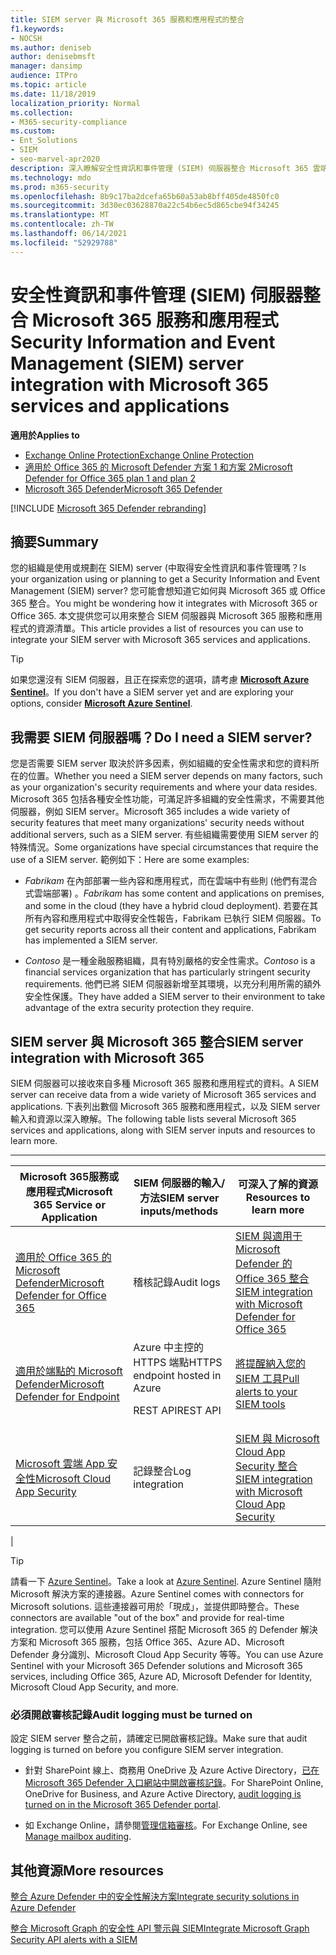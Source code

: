```yaml
---
title: SIEM server 與 Microsoft 365 服務和應用程式的整合
f1.keywords:
- NOCSH
ms.author: deniseb
author: denisebmsft
manager: dansimp
audience: ITPro
ms.topic: article
ms.date: 11/18/2019
localization_priority: Normal
ms.collection:
- M365-security-compliance
ms.custom:
- Ent_Solutions
- SIEM
- seo-marvel-apr2020
description: 深入瞭解安全性資訊和事件管理 (SIEM) 伺服器整合 Microsoft 365 雲端服務與應用程式
ms.technology: mdo
ms.prod: m365-security
ms.openlocfilehash: 8b9c17ba2dcefa65b60a53ab8bff405de4850fc0
ms.sourcegitcommit: 3d30ec03628870a22c54b6ec5d865cbe94f34245
ms.translationtype: MT
ms.contentlocale: zh-TW
ms.lasthandoff: 06/14/2021
ms.locfileid: "52929788"
---
```

# <a name="security-information-and-event-management-siem-server-integration-with-microsoft-365-services-and-applications"></a><span data-ttu-id="2fc57-103">安全性資訊和事件管理 (SIEM) 伺服器整合 Microsoft 365 服務和應用程式</span><span class="sxs-lookup"><span data-stu-id="2fc57-103">Security Information and Event Management (SIEM) server integration with Microsoft 365 services and applications</span></span>

<span data-ttu-id="2fc57-104">**適用於**</span><span class="sxs-lookup"><span data-stu-id="2fc57-104">**Applies to**</span></span>
- [<span data-ttu-id="2fc57-105">Exchange Online Protection</span><span class="sxs-lookup"><span data-stu-id="2fc57-105">Exchange Online Protection</span></span>](exchange-online-protection-overview.md)
- [<span data-ttu-id="2fc57-106">適用於 Office 365 的 Microsoft Defender 方案 1 和方案 2</span><span class="sxs-lookup"><span data-stu-id="2fc57-106">Microsoft Defender for Office 365 plan 1 and plan 2</span></span>](defender-for-office-365.md)
- [<span data-ttu-id="2fc57-107">Microsoft 365 Defender</span><span class="sxs-lookup"><span data-stu-id="2fc57-107">Microsoft 365 Defender</span></span>](../defender/microsoft-365-defender.md)

[!INCLUDE [Microsoft 365 Defender rebranding](../includes/microsoft-defender-for-office.md)]

## <a name="summary"></a><span data-ttu-id="2fc57-108">摘要</span><span class="sxs-lookup"><span data-stu-id="2fc57-108">Summary</span></span>

<span data-ttu-id="2fc57-109">您的組織是使用或規劃在 SIEM) server (中取得安全性資訊和事件管理嗎？</span><span class="sxs-lookup"><span data-stu-id="2fc57-109">Is your organization using or planning to get a Security Information and Event Management (SIEM) server?</span></span> <span data-ttu-id="2fc57-110">您可能會想知道它如何與 Microsoft 365 或 Office 365 整合。</span><span class="sxs-lookup"><span data-stu-id="2fc57-110">You might be wondering how it integrates with Microsoft 365 or Office 365.</span></span> <span data-ttu-id="2fc57-111">本文提供您可以用來整合 SIEM 伺服器與 Microsoft 365 服務和應用程式的資源清單。</span><span class="sxs-lookup"><span data-stu-id="2fc57-111">This article provides a list of resources you can use to integrate your SIEM server with Microsoft 365 services and applications.</span></span>

> [!TIP]
> <span data-ttu-id="2fc57-112">如果您還沒有 SIEM 伺服器，且正在探索您的選項，請考慮 **[Microsoft Azure Sentinel](/azure/sentinel/overview)**。</span><span class="sxs-lookup"><span data-stu-id="2fc57-112">If you don't have a SIEM server yet and are exploring your options, consider **[Microsoft Azure Sentinel](/azure/sentinel/overview)**.</span></span>

## <a name="do-i-need-a-siem-server"></a><span data-ttu-id="2fc57-113">我需要 SIEM 伺服器嗎？</span><span class="sxs-lookup"><span data-stu-id="2fc57-113">Do I need a SIEM server?</span></span>

<span data-ttu-id="2fc57-114">您是否需要 SIEM server 取決於許多因素，例如組織的安全性需求和您的資料所在的位置。</span><span class="sxs-lookup"><span data-stu-id="2fc57-114">Whether you need a SIEM server depends on many factors, such as your organization's security requirements and where your data resides.</span></span> <span data-ttu-id="2fc57-115">Microsoft 365 包括各種安全性功能，可滿足許多組織的安全性需求，不需要其他伺服器，例如 SIEM server。</span><span class="sxs-lookup"><span data-stu-id="2fc57-115">Microsoft 365 includes a wide variety of security features that meet many organizations' security needs without additional servers, such as a SIEM server.</span></span> <span data-ttu-id="2fc57-116">有些組織需要使用 SIEM server 的特殊情況。</span><span class="sxs-lookup"><span data-stu-id="2fc57-116">Some organizations have special circumstances that require the use of a SIEM server.</span></span> <span data-ttu-id="2fc57-117">範例如下：</span><span class="sxs-lookup"><span data-stu-id="2fc57-117">Here are some examples:</span></span>

- <span data-ttu-id="2fc57-118">*Fabrikam* 在內部部署一些內容和應用程式，而在雲端中有些則 (他們有混合式雲端部署) 。</span><span class="sxs-lookup"><span data-stu-id="2fc57-118">*Fabrikam* has some content and applications on premises, and some in the cloud (they have a hybrid cloud deployment).</span></span> <span data-ttu-id="2fc57-119">若要在其所有內容和應用程式中取得安全性報告，Fabrikam 已執行 SIEM 伺服器。</span><span class="sxs-lookup"><span data-stu-id="2fc57-119">To get security reports across all their content and applications, Fabrikam has implemented a SIEM server.</span></span>

- <span data-ttu-id="2fc57-120">*Contoso* 是一種金融服務組織，具有特別嚴格的安全性需求。</span><span class="sxs-lookup"><span data-stu-id="2fc57-120">*Contoso* is a financial services organization that has particularly stringent security requirements.</span></span> <span data-ttu-id="2fc57-121">他們已將 SIEM 伺服器新增至其環境，以充分利用所需的額外安全性保護。</span><span class="sxs-lookup"><span data-stu-id="2fc57-121">They have added a SIEM server to their environment to take advantage of the extra security protection they require.</span></span>

## <a name="siem-server-integration-with-microsoft-365"></a><span data-ttu-id="2fc57-122">SIEM server 與 Microsoft 365 整合</span><span class="sxs-lookup"><span data-stu-id="2fc57-122">SIEM server integration with Microsoft 365</span></span>

<span data-ttu-id="2fc57-123">SIEM 伺服器可以接收來自多種 Microsoft 365 服務和應用程式的資料。</span><span class="sxs-lookup"><span data-stu-id="2fc57-123">A SIEM server can receive data from a wide variety of Microsoft 365 services and applications.</span></span> <span data-ttu-id="2fc57-124">下表列出數個 Microsoft 365 服務和應用程式，以及 SIEM server 輸入和資源以深入瞭解。</span><span class="sxs-lookup"><span data-stu-id="2fc57-124">The following table lists several Microsoft 365 services and applications, along with SIEM server inputs and resources to learn more.</span></span>

****

|<span data-ttu-id="2fc57-125">Microsoft 365服務或應用程式</span><span class="sxs-lookup"><span data-stu-id="2fc57-125">Microsoft 365 Service or Application</span></span>|<span data-ttu-id="2fc57-126">SIEM 伺服器的輸入/方法</span><span class="sxs-lookup"><span data-stu-id="2fc57-126">SIEM server inputs/methods</span></span>|<span data-ttu-id="2fc57-127">可深入了解的資源</span><span class="sxs-lookup"><span data-stu-id="2fc57-127">Resources to learn more</span></span>|
|---|---|---|
|[<span data-ttu-id="2fc57-128">適用於 Office 365 的 Microsoft Defender</span><span class="sxs-lookup"><span data-stu-id="2fc57-128">Microsoft Defender for Office 365</span></span>](defender-for-office-365.md)|<span data-ttu-id="2fc57-129">稽核記錄</span><span class="sxs-lookup"><span data-stu-id="2fc57-129">Audit logs</span></span>|[<span data-ttu-id="2fc57-130">SIEM 與適用于 Microsoft Defender 的 Office 365 整合</span><span class="sxs-lookup"><span data-stu-id="2fc57-130">SIEM integration with Microsoft Defender for Office 365</span></span>](siem-integration-with-office-365-ti.md)|
|[<span data-ttu-id="2fc57-131">適用於端點的 Microsoft Defender</span><span class="sxs-lookup"><span data-stu-id="2fc57-131">Microsoft Defender for Endpoint</span></span>](/windows/security/threat-protection/)|<span data-ttu-id="2fc57-132">Azure 中主控的 HTTPS 端點</span><span class="sxs-lookup"><span data-stu-id="2fc57-132">HTTPS endpoint hosted in Azure</span></span> <p> <span data-ttu-id="2fc57-133">REST API</span><span class="sxs-lookup"><span data-stu-id="2fc57-133">REST API</span></span>|[<span data-ttu-id="2fc57-134">將提醒納入您的 SIEM 工具</span><span class="sxs-lookup"><span data-stu-id="2fc57-134">Pull alerts to your SIEM tools</span></span>](../defender-endpoint/configure-siem.md)|
|[<span data-ttu-id="2fc57-135">Microsoft 雲端 App 安全性</span><span class="sxs-lookup"><span data-stu-id="2fc57-135">Microsoft Cloud App Security</span></span>](/cloud-app-security/what-is-cloud-app-security)|<span data-ttu-id="2fc57-136">記錄整合</span><span class="sxs-lookup"><span data-stu-id="2fc57-136">Log integration</span></span>|[<span data-ttu-id="2fc57-137">SIEM 與 Microsoft Cloud App Security 整合</span><span class="sxs-lookup"><span data-stu-id="2fc57-137">SIEM integration with Microsoft Cloud App Security</span></span>](/cloud-app-security/siem)|
|

> [!TIP]
> <span data-ttu-id="2fc57-138">請看一下 [Azure Sentinel](/azure/sentinel/overview)。</span><span class="sxs-lookup"><span data-stu-id="2fc57-138">Take a look at [Azure Sentinel](/azure/sentinel/overview).</span></span> <span data-ttu-id="2fc57-139">Azure Sentinel 隨附 Microsoft 解決方案的連接器。</span><span class="sxs-lookup"><span data-stu-id="2fc57-139">Azure Sentinel comes with connectors for Microsoft solutions.</span></span> <span data-ttu-id="2fc57-140">這些連接器可用於「現成」，並提供即時整合。</span><span class="sxs-lookup"><span data-stu-id="2fc57-140">These connectors are available "out of the box" and provide for real-time integration.</span></span> <span data-ttu-id="2fc57-141">您可以使用 Azure Sentinel 搭配 Microsoft 365 的 Defender 解決方案和 Microsoft 365 服務，包括 Office 365、Azure AD、Microsoft Defender 身分識別、Microsoft Cloud App Security 等等。</span><span class="sxs-lookup"><span data-stu-id="2fc57-141">You can use Azure Sentinel with your Microsoft 365 Defender solutions and Microsoft 365 services, including Office 365, Azure AD, Microsoft Defender for Identity, Microsoft Cloud App Security, and more.</span></span>

### <a name="audit-logging-must-be-turned-on"></a><span data-ttu-id="2fc57-142">必須開啟審核記錄</span><span class="sxs-lookup"><span data-stu-id="2fc57-142">Audit logging must be turned on</span></span>

<span data-ttu-id="2fc57-143">設定 SIEM server 整合之前，請確定已開啟審核記錄。</span><span class="sxs-lookup"><span data-stu-id="2fc57-143">Make sure that audit logging is turned on before you configure SIEM server integration.</span></span>

- <span data-ttu-id="2fc57-144">針對 SharePoint 線上、商務用 OneDrive 及 Azure Active Directory，[已在 Microsoft 365 Defender 入口網站中開啟審核記錄](../../compliance/turn-audit-log-search-on-or-off.md)。</span><span class="sxs-lookup"><span data-stu-id="2fc57-144">For SharePoint Online, OneDrive for Business, and Azure Active Directory, [audit logging is turned on in the Microsoft 365 Defender portal](../../compliance/turn-audit-log-search-on-or-off.md).</span></span>

- <span data-ttu-id="2fc57-145">如 Exchange Online，請參閱[管理信箱審核](../../compliance/enable-mailbox-auditing.md)。</span><span class="sxs-lookup"><span data-stu-id="2fc57-145">For Exchange Online, see [Manage mailbox auditing](../../compliance/enable-mailbox-auditing.md).</span></span>

## <a name="more-resources"></a><span data-ttu-id="2fc57-146">其他資源</span><span class="sxs-lookup"><span data-stu-id="2fc57-146">More resources</span></span>

[<span data-ttu-id="2fc57-147">整合 Azure Defender 中的安全性解決方案</span><span class="sxs-lookup"><span data-stu-id="2fc57-147">Integrate security solutions in Azure Defender</span></span>](/azure/security-center/security-center-partner-integration#exporting-data-to-a-siem)

[<span data-ttu-id="2fc57-148">整合 Microsoft Graph 的安全性 API 警示與 SIEM</span><span class="sxs-lookup"><span data-stu-id="2fc57-148">Integrate Microsoft Graph Security API alerts with a SIEM</span></span>](/graph/security-integration)